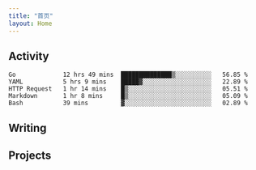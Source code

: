 ```yaml
---
title: "首页"
layout: Home
---
```


## Activity
<!--START_SECTION:waka-->
```text
Go             12 hrs 49 mins  ██████████████▒░░░░░░░░░░   56.85 % 
YAML           5 hrs 9 mins    █████▓░░░░░░░░░░░░░░░░░░░   22.89 % 
HTTP Request   1 hr 14 mins    █▒░░░░░░░░░░░░░░░░░░░░░░░   05.51 % 
Markdown       1 hr 8 mins     █▒░░░░░░░░░░░░░░░░░░░░░░░   05.09 % 
Bash           39 mins         ▓░░░░░░░░░░░░░░░░░░░░░░░░   02.89 % 
```
<!--END_SECTION:waka-->

## Writing
<PindedPosts />

## Projects
<Projects />
